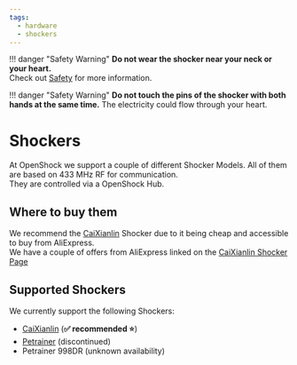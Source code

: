 ```yaml
---
tags:
  - hardware
  - shockers
---
```


!!! danger "Safety Warning"
    **Do not wear the shocker near your neck or your heart.**  
    Check out [Safety](../../home/safety-rules.md) for more information.

!!! danger "Safety Warning" 
    **Do not touch the pins of the shocker with both hands at the same time.** 
    The electricity could flow through your heart. 

# Shockers
At OpenShock we support a couple of different Shocker Models. All of them are based on 433 MHz RF for communication.  
They are controlled via a OpenShock Hub.

## Where to buy them

We recommend the [CaiXianlin](caixianlin.md) Shocker due to it being cheap and accessible to buy from AliExpress.  
We have a couple of offers from AliExpress linked on the [CaiXianlin Shocker Page](caixianlin.md)

## Supported Shockers

We currently support the following Shockers:

- [CaiXianlin](caixianlin.md) (**✅ recommended ⭐**)
- [Petrainer](petrainer.md) (discontinued)
- Petrainer 998DR (unknown availability)
